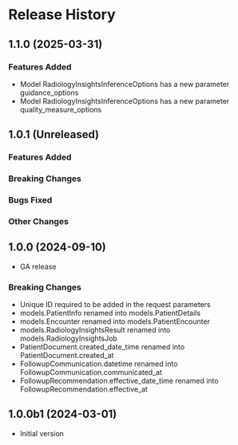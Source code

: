 # Release History

## 1.1.0 (2025-03-31)

### Features Added

  - Model RadiologyInsightsInferenceOptions has a new parameter guidance_options
  - Model RadiologyInsightsInferenceOptions has a new parameter quality_measure_options

## 1.0.1 (Unreleased)

### Features Added

### Breaking Changes

### Bugs Fixed

### Other Changes

## 1.0.0 (2024-09-10)

- GA release

### Breaking Changes

- Unique ID required to be added in the request parameters 
- models.PatientInfo renamed into models.PatientDetails
- models.Encounter renamed into models.PatientEncounter
- models.RadiologyInsightsResult renamed into models.RadiologyInsightsJob
- PatientDocument.created_date_time renamed into PatientDocument.created_at
- FollowupCommunication.datetime renamed into FollowupCommunication.communicated_at
- FollowupRecommendation.effective_date_time renamed into FollowupRecommendation.effective_at

## 1.0.0b1 (2024-03-01)

- Initial version
